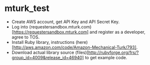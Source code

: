 mturk_test
==========


+ Create AWS account, get API Key and API Secret Key.
+ Log into (requestersandbox.mturk.com)[https://requestersandbox.mturk.com] and register as a developer, agree to TOS.
+ Install Ruby library, instructions (here)[http://aws.amazon.com/code/Amazon-Mechanical-Turk/793].
+ Download actual library source (files)[http://rubyforge.org/frs/?group_id=4009&release_id=46940] to get example code.